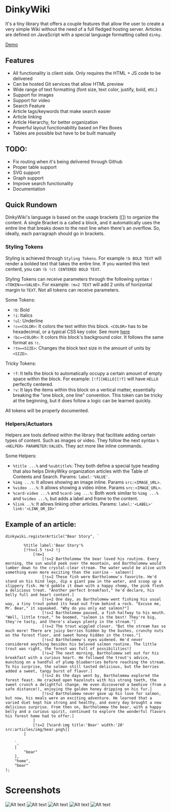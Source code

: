 # DinkyWiki

It's a tiny library that offers a couple features that allow the user to create a very simple Wiki without the need of a full fledged hosting server. Articles are defined on JavaScript with a special language formatting called `dinky`.

[Demo](https://htmlpreview.github.io/?https://raw.githubusercontent.com/italrr/DinkyWiki/master/index.html)

## Features
- All functionality is client side. Only requires the HTML + JS code to be delivered
- Can be hosted Git services that allow HTML preview
- Wide range of text formatting (font size, text color, justify, bold, etc.)
- Support for images
- Support for video
- Search Feature
- Article tags/keywords that make search easier
- Article linking
- Article Hierarchy, for better organization
- Powerful layout functionability based on Flex Boxes
- Tables are possible but have to be built manually

## TODO:
- Fix routing when it's being delivered through Github
- Proper table support
- SVG support
- Graph support
- Improve search functionality
- Documentation

## Quick Rundown
DinkyWiki's language is based on the usage brackets ([]) to organize the content. A single Bracket is a called a block, and it automatically uses the entire line that breaks down to the next line when there's an overflow. 
So, ideally, each parragraph should go in brackets.

### Styling Tokens
Styling is achieved through `Styling Tokens`. For example `!b BOLD TEXT` will render a bolded text that takes the entire line. If you wanted this text centerd, you can `!b !ct CENTERED BOLD TEXT`.

Styling Tokens can receive parameters through the following syntax `!<TOKEN>=<VALUE>`. For example: `!m=2 TEXT` will add 2 units of horizontal margin to `TEXT`. Not all tokens can receive parameters.

Some Tokens:
- `!b`: Bold
- `!i`: Italics
- `!ul`: Underline
- `!c=<COLOR>`: It colors the text within this block. `<COLOR>` has to be hexadecimal, or a typical CSS key color. See more [here](https://www.unm.edu/~tbeach/IT145/color.html)
- `!bc=<COLOR>`: It colors this block's background color. It follows the same format as `!c`.
- `!tn=<SIZE>`: Changes the block text size in the amount of units by `<SIZE>`.

Tricky Tokens:
- `!f`: It tells the block to automatically occupy a certain amount of empty space within the block. For example: `[!f][HELLO][!f]` will have `HELLO` perfectly centered.
- `!v`: It lays the items within this block on a vertical matter, essentially breaking the "one block, one line" convention. This token can be tricky at the beginning, but it does follow a logic can be learned quickly.

All tokens will be properly documented.

### Helpers/Actuators
Helpers are tools defined within the library that facilitate adding certain types of content. Such as images or video. They follow the next syntax `%<HELPER> PARAMETER:VALUE%`. They act more like inline commands.

Some Helpers:
- `%title ...%` and `%subtitle%`: They both define a special type heading that also helps DinkyWiky organization articles with the Table of Contents and Search. Params: `label:'VALUE'`.
- `%img ...%`: It allows showing an image inline. Params `src:<IMAGE_URL>`.
- `%video ...%`: It allows showing a video inline. Params `src:<IMAGE_URL>`.
- `%card-video ...%` and `%card-img ...%`: Both work similar to `%img ...%` and `%video ...%`, but adds a label and frame to the content.
- `%link ..%`: It allows linking other articles. Params: `label:'<LABEL>' link:'<LINK_OR_ID>'`

## Example of an article:
```
dinkywiki.registerArticle("Bear Story", `

        %title label:'Bear Story'%
        [!tn=1.5 !s=2 !j
            [!m=1
                [!s=2 Bartholomew the bear loved his routine. Every morning, the sun would peek over the mountain, and Bartholomew would lumber down to the crystal-clear stream. The water would be alive with something even more exciting than the sunrise - salmon!]
                [!s=2 These fish were Bartholomew's favorite. He'd stand on his hind legs, dip a giant paw in the water, and scoop up a slippery fish. He'd gobble it down with a happy chomp, the pink flesh a delicious treat. "Another perfect breakfast," he'd declare, his belly full and heart content.]
                [!s=2 One day, as Bartholomew went fishing his usual way, a tiny trout poked its head out from behind a rock. "Excuse me, Mr. Bear," it squeaked. "Why do you only eat salmon?"]
                [!s=2 Bartholomew paused, a fish halfway to his mouth. "Well, little trout," he boomed, "salmon is the best! They're big, they're tasty, and there's always plenty in the stream."]
                [!s=2 The trout wiggled closer. "But the stream has so much more! There are juicy berries hidden by the bushes, crunchy nuts on the forest floor, and sweet honey hidden in the trees."]
                [!s=2 Bartholomew's eyes widened. He'd never considered anything besides his beloved salmon routine. The little trout was right, the forest was full of possibilities!]
                [!s=2 The next morning, Bartholomew set out for his breakfast with a curious heart. He followed the trout's advice, munching on a handful of plump blueberries before reaching the stream. To his surprise, the salmon still tasted delicious, but the berries added a sweet, tangy burst of flavor.]
                [!s=2 As the days went by, Bartholomew explored the forest feast. He cracked open hazelnuts with his strong teeth, the sweet crunch a delightful change. He even discovered a beehive (from a safe distance!), enjoying the golden honey dripping on his fur.]
                [!s=2 Bartholomew never gave up his love for salmon, but now, his meals were an exciting adventure. He learned that a varied diet kept him strong and healthy, and every day brought a new delicious surprise. From then on, Bartholomew the bear, with a happy belly and a curious spirit, continued to explore the wonderful flavors his forest home had to offer.]
            ]
            [!s=2 [%card-img title:'Bear' width:'20' src:articles/img/bear.png%]]
        ]

    `,
    [
        "bear"
    ],
    "home",
    "bear"
);
```

# Screenshots
![Alt text](/img/article_table_of_contents.png?raw=true "Standalone")
![Alt text](/img/search.png?raw=true "Standalone")
![Alt text](/img/simple_article.png?raw=true "Standalone")
![Alt text](/img/style_examples.png?raw=true "Standalone")
![Alt text](/img/children_articles.png?raw=true "Standalone")